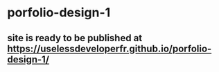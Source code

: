 # porfolio-design-1
##  site is ready to be published at https://uselessdeveloperfr.github.io/porfolio-design-1/
